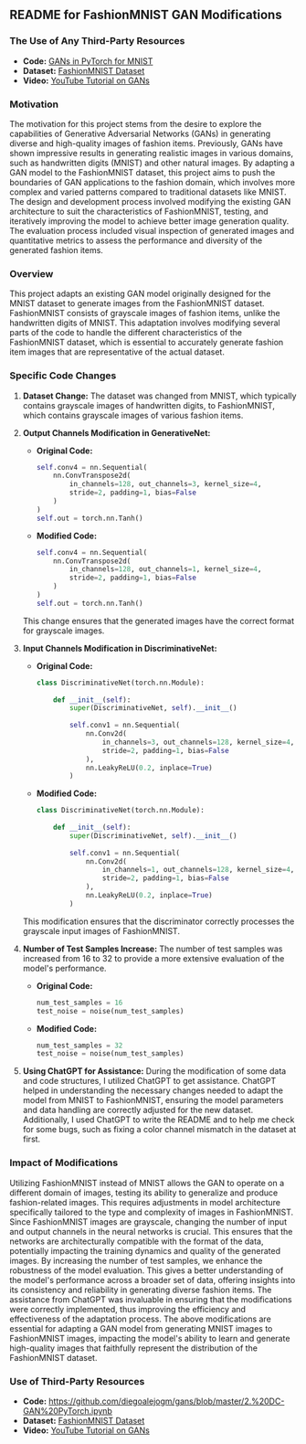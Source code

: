 ## README for FashionMNIST GAN Modifications

### The Use of Any Third-Party Resources
- **Code:** [GANs in PyTorch for MNIST](https://github.com/diegoalejogm/gans/blob/master/2.%20DC-GAN%20PyTorch-MNIST.ipynb)
- **Dataset:** [FashionMNIST Dataset](https://github.com/zalandoresearch/fashion-mnist)
- **Video:** [YouTube Tutorial on GANs](https://www.youtube.com/watch?v=OljTVUVzPpM)

### Motivation

The motivation for this project stems from the desire to explore the capabilities of Generative Adversarial Networks (GANs) in generating diverse and high-quality images of fashion items. Previously, GANs have shown impressive results in generating realistic images in various domains, such as handwritten digits (MNIST) and other natural images. By adapting a GAN model to the FashionMNIST dataset, this project aims to push the boundaries of GAN applications to the fashion domain, which involves more complex and varied patterns compared to traditional datasets like MNIST. The design and development process involved modifying the existing GAN architecture to suit the characteristics of FashionMNIST, testing, and iteratively improving the model to achieve better image generation quality. The evaluation process included visual inspection of generated images and quantitative metrics to assess the performance and diversity of the generated fashion items.

### Overview

This project adapts an existing GAN model originally designed for the MNIST dataset to generate images from the FashionMNIST dataset. FashionMNIST consists of grayscale images of fashion items, unlike the handwritten digits of MNIST. This adaptation involves modifying several parts of the code to handle the different characteristics of the FashionMNIST dataset, which is essential to accurately generate fashion item images that are representative of the actual dataset.

### Specific Code Changes

1. **Dataset Change:** The dataset was changed from MNIST, which typically contains grayscale images of handwritten digits, to FashionMNIST, which contains grayscale images of various fashion items.

2. **Output Channels Modification in GenerativeNet:**
   - **Original Code:**
     ```python
     self.conv4 = nn.Sequential(
         nn.ConvTranspose2d(
             in_channels=128, out_channels=3, kernel_size=4,
             stride=2, padding=1, bias=False
         )
     )
     self.out = torch.nn.Tanh()
     ```
   - **Modified Code:**
     ```python
     self.conv4 = nn.Sequential(
         nn.ConvTranspose2d(
             in_channels=128, out_channels=1, kernel_size=4,
             stride=2, padding=1, bias=False
         )
     )
     self.out = torch.nn.Tanh()
     ```
   This change ensures that the generated images have the correct format for grayscale images.

3. **Input Channels Modification in DiscriminativeNet:**
   - **Original Code:**
     ```python
     class DiscriminativeNet(torch.nn.Module):
         
         def __init__(self):
             super(DiscriminativeNet, self).__init__()
             
             self.conv1 = nn.Sequential(
                 nn.Conv2d(
                     in_channels=3, out_channels=128, kernel_size=4, 
                     stride=2, padding=1, bias=False
                 ),
                 nn.LeakyReLU(0.2, inplace=True)
             )
     ```
   - **Modified Code:**
     ```python
     class DiscriminativeNet(torch.nn.Module):
         
         def __init__(self):
             super(DiscriminativeNet, self).__init__()
             
             self.conv1 = nn.Sequential(
                 nn.Conv2d(
                     in_channels=1, out_channels=128, kernel_size=4, 
                     stride=2, padding=1, bias=False
                 ),
                 nn.LeakyReLU(0.2, inplace=True)
             )
     ```
   This modification ensures that the discriminator correctly processes the grayscale input images of FashionMNIST.

4. **Number of Test Samples Increase:** The number of test samples was increased from 16 to 32 to provide a more extensive evaluation of the model's performance.
   - **Original Code:**
     ```python
     num_test_samples = 16
     test_noise = noise(num_test_samples)
     ```
   - **Modified Code:**
     ```python
     num_test_samples = 32
     test_noise = noise(num_test_samples)
     ```

5. **Using ChatGPT for Assistance:** During the modification of some data and code structures, I utilized ChatGPT to get assistance. ChatGPT helped in understanding the necessary changes needed to adapt the model from MNIST to FashionMNIST, ensuring the model parameters and data handling are correctly adjusted for the new dataset. Additionally, I used ChatGPT to write the README and to help me check for some bugs, such as fixing a color channel mismatch in the dataset at first.

### Impact of Modifications

Utilizing FashionMNIST instead of MNIST allows the GAN to operate on a different domain of images, testing its ability to generalize and produce fashion-related images. This requires adjustments in model architecture specifically tailored to the type and complexity of images in FashionMNIST. Since FashionMNIST images are grayscale, changing the number of input and output channels in the neural networks is crucial. This ensures that the networks are architecturally compatible with the format of the data, potentially impacting the training dynamics and quality of the generated images. By increasing the number of test samples, we enhance the robustness of the model evaluation. This gives a better understanding of the model's performance across a broader set of data, offering insights into its consistency and reliability in generating diverse fashion items. The assistance from ChatGPT was invaluable in ensuring that the modifications were correctly implemented, thus improving the efficiency and effectiveness of the adaptation process. The above modifications are essential for adapting a GAN model from generating MNIST images to FashionMNIST images, impacting the model's ability to learn and generate high-quality images that faithfully represent the distribution of the FashionMNIST dataset.

### Use of Third-Party Resources

- **Code:** https://github.com/diegoalejogm/gans/blob/master/2.%20DC-GAN%20PyTorch.ipynb
- **Dataset:** [FashionMNIST Dataset](https://github.com/zalandoresearch/fashion-mnist)
- **Video:** [YouTube Tutorial on GANs](https://www.youtube.com/watch?v=OljTVUVzPpM)



